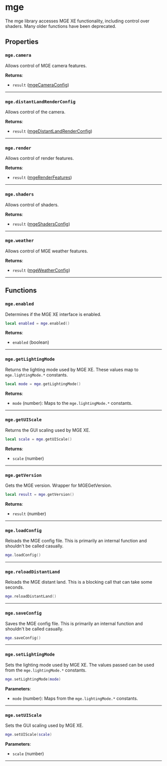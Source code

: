 <!---
	This file is autogenerated. Do not edit this file manually. Your changes will be ignored.
	More information: https://github.com/MWSE/MWSE/tree/master/docs
-->

# mge

The mge library accesses MGE XE functionality, including control over shaders. Many older functions have been deprecated.

## Properties

### `mge.camera`

Allows control of MGE camera features.

**Returns**:

* `result` ([mgeCameraConfig](../../types/mgeCameraConfig))

***

### `mge.distantLandRenderConfig`

Allows control of the camera.

**Returns**:

* `result` ([mgeDistantLandRenderConfig](../../types/mgeDistantLandRenderConfig))

***

### `mge.render`

Allows control of render features.

**Returns**:

* `result` ([mgeRenderFeatures](../../types/mgeRenderFeatures))

***

### `mge.shaders`

Allows control of shaders.

**Returns**:

* `result` ([mgeShadersConfig](../../types/mgeShadersConfig))

***

### `mge.weather`

Allows control of MGE weather features.

**Returns**:

* `result` ([mgeWeatherConfig](../../types/mgeWeatherConfig))

***

## Functions

### `mge.enabled`

Determines if the MGE XE interface is enabled.

```lua
local enabled = mge.enabled()
```

**Returns**:

* `enabled` (boolean)

***

### `mge.getLightingMode`

Returns the lighting mode used by MGE XE. These values map to `mge.lightingMode.*` constants.

```lua
local mode = mge.getLightingMode()
```

**Returns**:

* `mode` (number): Maps to the `mge.lightingMode.*` constants.

***

### `mge.getUIScale`

Returns the GUI scaling used by MGE XE.

```lua
local scale = mge.getUIScale()
```

**Returns**:

* `scale` (number)

***

### `mge.getVersion`

Gets the MGE version. Wrapper for MGEGetVersion.

```lua
local result = mge.getVersion()
```

**Returns**:

* `result` (number)

***

### `mge.loadConfig`

Reloads the MGE config file. This is primarily an internal function and shouldn't be called casually.

```lua
mge.loadConfig()
```

***

### `mge.reloadDistantLand`

Reloads the MGE distant land. This is a blocking call that can take some seconds.

```lua
mge.reloadDistantLand()
```

***

### `mge.saveConfig`

Saves the MGE config file. This is primarily an internal function and shouldn't be called casually.

```lua
mge.saveConfig()
```

***

### `mge.setLightingMode`

Sets the lighting mode used by MGE XE. The values passed can be used from the `mge.lightingMode.*` constants.

```lua
mge.setLightingMode(mode)
```

**Parameters**:

* `mode` (number): Maps from the `mge.lightingMode.*` constants.

***

### `mge.setUIScale`

Sets the GUI scaling used by MGE XE.

```lua
mge.setUIScale(scale)
```

**Parameters**:

* `scale` (number)

***

